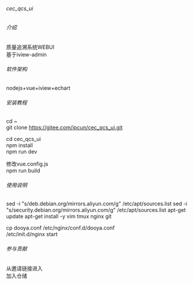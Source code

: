 ###### cec_qcs_ui
###### 介绍
质量追溯系统WEBUI  
基于iview-admin

###### 软件架构
nodejs+vue+iview+echart

###### 安装教程
cd ~  
git clone https://gitee.com/ipcun/cec_qcs_ui.git

cd cec_qcs_ui  
npm install  
npm run dev  

修改vue.config.js  
npm run build  

###### 使用说明

sed -i "s/deb.debian.org/mirrors.aliyun.com/g" /etc/apt/sources.list
sed -i "s/security.debian.org/mirrors.aliyun.com/g" /etc/apt/sources.list
apt-get update
apt-get install -y vim tmux nginx  git

cp dooya.conf /etc/nginx/conf.d/dooya.conf  
/etc/init.d/nginx start

###### 参与贡献
从邀请链接进入  
加入仓储